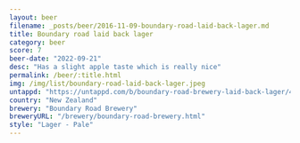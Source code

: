 ```yaml
---
layout: beer
filename: _posts/beer/2016-11-09-boundary-road-laid-back-lager.md
title: Boundary road laid back lager
category: beer
score: 7
beer-date: "2022-09-21"
desc: "Has a slight apple taste which is really nice"
permalink: /beer/:title.html
img: /img/list/boundary-road-laid-back-lager.jpeg
untappd: "https://untappd.com/b/boundary-road-brewery-laid-back-lager/4565377"
country: "New Zealand"
brewery: "Boundary Road Brewery"
breweryURL: "/brewery/boundary-road-brewery.html"
style: "Lager - Pale"
---
```

